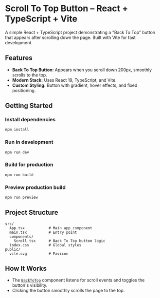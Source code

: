 # Scroll To Top Button – React + TypeScript + Vite

A simple React + TypeScript project demonstrating a "Back To Top" button that appears after scrolling down the page. Built with Vite for fast development.

## Features

- **Back To Top Button:** Appears when you scroll down 200px, smoothly scrolls to the top.
- **Modern Stack:** Uses React 19, TypeScript, and Vite.
- **Custom Styling:** Button with gradient, hover effects, and fixed positioning.

## Getting Started

### Install dependencies

```sh
npm install
```

### Run in development

```sh
npm run dev
```

### Build for production

```sh
npm run build
```

### Preview production build

```sh
npm run preview
```

## Project Structure

```
src/
  App.tsx           # Main app component
  main.tsx          # Entry point
  components/
    Scroll.tsx      # Back To Top button logic
  index.css         # Global styles
public/
  vite.svg          # Favicon
```

## How It Works

- The [`BackToTop`](src/components/Scroll.tsx) component listens for scroll events and toggles the button's visibility.
- Clicking the button smoothly scrolls the page to the top.


